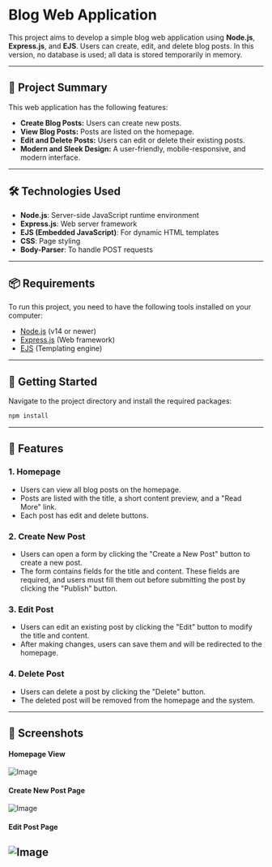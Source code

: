 # Blog Web Application

This project aims to develop a simple blog web application using **Node.js**, **Express.js**, and **EJS**. Users can create, edit, and delete blog posts. In this version, no database is used; all data is stored temporarily in memory.

---

## 🚀 Project Summary

This web application has the following features:

- **Create Blog Posts:** Users can create new posts.
- **View Blog Posts:** Posts are listed on the homepage.
- **Edit and Delete Posts:** Users can edit or delete their existing posts.
- **Modern and Sleek Design:** A user-friendly, mobile-responsive, and modern interface.

---

## 🛠️ Technologies Used

- **Node.js**: Server-side JavaScript runtime environment
- **Express.js**: Web server framework
- **EJS (Embedded JavaScript)**: For dynamic HTML templates
- **CSS**: Page styling
- **Body-Parser**: To handle POST requests

---

## 📦 Requirements

To run this project, you need to have the following tools installed on your computer:

- [Node.js](https://nodejs.org/en/) (v14 or newer)
- [Express.js](https://expressjs.com/) (Web framework)
- [EJS](https://ejs.co/) (Templating engine)

---

## 🚀 Getting Started

Navigate to the project directory and install the required packages:

```bash
npm install
```
---

## 📝 Features

### 1. **Homepage**
- Users can view all blog posts on the homepage.
- Posts are listed with the title, a short content preview, and a "Read More" link.
- Each post has edit and delete buttons.

### 2. **Create New Post**
- Users can open a form by clicking the "Create a New Post" button to create a new post.
- The form contains fields for the title and content. These fields are required, and users must fill them out before submitting the post by clicking the "Publish" button.

### 3. **Edit Post**
- Users can edit an existing post by clicking the "Edit" button to modify the title and content.
- After making changes, users can save them and will be redirected to the homepage.

### 4. **Delete Post**
- Users can delete a post by clicking the "Delete" button.
- The deleted post will be removed from the homepage and the system.

---

## 📸 Screenshots

#### Homepage View
![Image](https://github.com/user-attachments/assets/c148e0e8-9112-4a88-81ee-6af60a404d52)

#### Create New Post Page
![Image](https://github.com/user-attachments/assets/9e0c6dbf-59ba-4660-8bbe-31ad4eab2adb)

#### Edit Post Page
![Image](https://github.com/user-attachments/assets/e69a7944-c7f2-4748-af88-18a1fb146c53)
---

